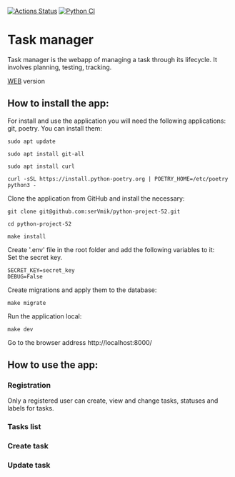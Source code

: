 [![Actions Status](https://github.com/serVmik/python-project-52/workflows/hexlet-check/badge.svg)](https://github.com/serVmik/python-project-52/actions)
[![Python CI](https://github.com/serVmik/python-project-52/actions/workflows/pici.yml/badge.svg)](https://github.com/serVmik/python-project-52/actions/workflows/pici.yml)

# Task manager

Task manager is the webapp of managing a task through its lifecycle.
It involves planning, testing, tracking.

[WEB](https://task-manager-cecs.onrender.com/) version

## How to install the app:

For install and use the application you will need the following applications: git, poetry. You can install them:  
```
sudo apt update
```  
```
sudo apt install git-all
```  
```
sudo apt install curl
```  
```
curl -sSL https://install.python-poetry.org | POETRY_HOME=/etc/poetry python3 -
```  

Clone the application from GitHub and install the necessary:  
```
git clone git@github.com:serVmik/python-project-52.git
```    
```
cd python-project-52
```  
```
make install
```  

Create '.env' file in the root folder and add the following variables to it:  
Set the secret key.  
```  
SECRET_KEY=secret_key  
DEBUG=False
```  
Create migrations and apply them to the database:  
```
make migrate
```

Run the application local:  
```
make dev
```  

Go to the browser address http://localhost:8000/  
## How to use the app:  
### Registration
Only a registered user can create, view and change tasks, statuses and labels for tasks. 

### Tasks list

### Create task

### Update task
